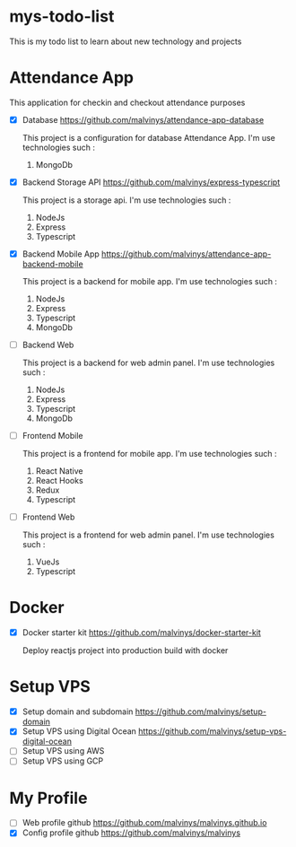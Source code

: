 # mys-todo-list

This is my todo list to learn about new technology and projects

# Attendance App

This application for checkin and checkout attendance purposes

- [x] Database https://github.com/malvinys/attendance-app-database
  <p>This project is a configuration for database Attendance App. I'm use technologies such : </p>
  
  1. MongoDb

- [x] Backend Storage API https://github.com/malvinys/express-typescript
  <p>This project is a storage api. I'm use technologies such : </p>
  
  1. NodeJs
  2. Express
  3. Typescript

- [x] Backend Mobile App https://github.com/malvinys/attendance-app-backend-mobile
  <p>This project is a backend for mobile app. I'm use technologies such : </p>
  
  1. NodeJs
  2. Express
  3. Typescript
  4. MongoDb

- [ ] Backend Web
  <p>This project is a backend for web admin panel. I'm use technologies such : </p>
  
  1. NodeJs
  2. Express
  3. Typescript
  4. MongoDb

- [ ] Frontend Mobile
  <p>This project is a frontend for mobile app. I'm use technologies such : </p>
  
  1. React Native
  2. React Hooks
  3. Redux
  4. Typescript

- [ ] Frontend Web
  <p>This project is a frontend for web admin panel. I'm use technologies such : </p>
  
  1. VueJs
  2. Typescript

# Docker

- [x] Docker starter kit https://github.com/malvinys/docker-starter-kit
  <p>Deploy reactjs project into production build with docker</p>

# Setup VPS

- [x] Setup domain and subdomain https://github.com/malvinys/setup-domain
- [x] Setup VPS using Digital Ocean https://github.com/malvinys/setup-vps-digital-ocean
- [ ] Setup VPS using AWS
- [ ] Setup VPS using GCP

# My Profile

- [ ] Web profile github https://github.com/malvinys/malvinys.github.io
- [X] Config profile github https://github.com/malvinys/malvinys
